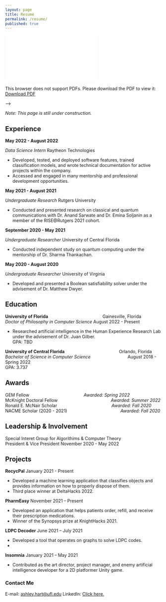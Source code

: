 ```yaml
---
layout: page
title: Resume
permalink: /resume/
published: true
---
```


<object data="ashley-hart.github.io/assets/pdf/Resume_Website_Ver.pdf" type="application/pdf" width="750px" height="750px">
    <embed src="ashley-hart.github.io/assets/pdf/Resume_Website_Ver.pdf" type="application/pdf">
        <p>This browser does not support PDFs. Please download the PDF to view it: 
          <a href="ashley-hart.github.io/assets/pdf/Resume_Website_Ver.pdf">Download PDF</a>
  		</p>
</object>
-->

<!--
<object data="http://ashley-hart.github.io\assets\pdf\Resume_Website_Ver.pdf" type="application\pdf" width="100%" height="100%">
    <embed src="http://ashley-hart.github.io\assets\pdf\Resume_Website_Ver.pdf">
</object>
-->

*Note: This page is still under construction.*

## Experience
**May 2022 - August 2022**

*Data Science Intern*					Raytheon Technologies

- Developed, tested, and deployed software features, trained classification models, and wrote technical documentation for active projects within the company.
- Accessed and engaged in many mentorship and professional development opportunities.

**May 2021 - August 2021**

*Undergraduate Research*                     Rutgers University

- Conducted and presented research on classical and quantum communications with Dr. Anand Sarwate and Dr. Emina Soljanin as a member of the RISE@Rutgers
2021 cohort.

**September 2020 - May 2021**

*Undergraduate Researcher*				University of Central Florida

- Conducted independent study on quantum computing under the mentorship of Dr. Sharma Thankachan.

**May 2020 - August 2020**

*Undergraduate Researcher*				University of Virginia

- Developed and presented a Boolean satisfiability solver under the advisement of Dr. Matthew Dwyer.

## Education

**University of Florida** &emsp;&emsp;&emsp;&emsp;&emsp;&emsp;&emsp;&emsp;&emsp;&emsp;&emsp;&emsp; Gainesville, Florida<br/>
*Doctor of Philosophy in Computer Science*			August 2022 - Present<br/>
- Researched artificial intelligence in the Human Experience Research Lab under the advisement of Dr. Juan Gilber.<br/>
GPA: TBD

**University of Central Florida** &emsp;&emsp;&emsp;&emsp;&emsp;&emsp;&emsp;&emsp;&emsp;&emsp;&emsp;&emsp; Orlando, Florida<br/>
*Bachelor of Science in Computer Science* &emsp;&emsp;&emsp;&emsp;&emsp;&emsp;&emsp;&emsp; August 2018 - Spring 2022<br/>
GPA: 3.737<br/>

## Awards
GEM Fellow &emsp;&emsp;&emsp;&emsp;&emsp;&emsp;&emsp;&emsp;&emsp;&emsp;&emsp;&emsp; *Awarded: Spring 2022*<br/>
McKnight Doctoral Fellow &emsp;&emsp;&emsp;&emsp;&emsp;&emsp;&emsp;&emsp;&emsp;&emsp;&emsp;&emsp;*Awarded: Summer 2022*<br/>
Ronald E. McNair Scholar &emsp;&emsp;&emsp;&emsp;&emsp;&emsp;&emsp;&emsp;&emsp;&emsp;&emsp;&emsp; *Awarded: Fall 2020*<br/>
NACME Scholar (2020 - 2021) &emsp;&emsp;&emsp;&emsp;&emsp;&emsp;&emsp;&emsp;&emsp;&emsp;&emsp;&emsp;*Awarded: Fall 2020*<br/>

## Leadership & Involvement 
Special Interet Group for Algorithims & Computer Theory<br/>
President & Vice President				November 2020 - May 2022<br/>

## Projects 
**RecycPal**							January 2021 - Present<br/>
- Developed a machine learning application that classifies objects and provides
information on how to properly dispose of them.<br/>
- Third place winner at DeltaHacks 2022.<br/>

**PharmEasy**							November 2021 – Present<br/>
- Developed an application that helps patients order, refill, and receive their
prescription medications.<br/>
- Winner of the Synopsys prize at KnightHacks 2021.<br/>

**LDPC Decoder**						June 2021 – July 2021 <br/>
- Developed a tool that operates on graphs to solve LDPC codes.
- 
**Insomnia**                            January 2021 – May 2021<br/>
- Contributed as the art director, project manager, and enemy artificial intelligence
developer for a 2D platformer Unity game.<br/>

### Contact Me

E-mail: [ashley.hart@ufl.edu](mailto:ashley.hart@ufl.edu)
LinkedIn: [Click here.](https://www.linkedin.com/in/ashley-b-hart/)
